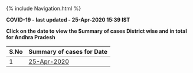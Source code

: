 {% include Navigation.html %}


**COVID-19 - last updated - 25-Apr-2020 15:39 IST**

**Click on the date to view the Summary of cases District wise and in total for Andhra Pradesh**

S.No | Summary of cases for Date 
------------ | ------------ 
1 | [25-Apr-2020](https://deepuhub.github.io/COVID-19/20200425) 
